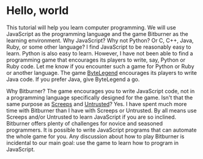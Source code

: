 # Hello, world

This tutorial will help you learn computer programming. We will use JavaScript
as the programming language and the game Bitburner as the learning environment.
Why JavaScript? Why not Python? Or C, C++, Java, Ruby, or some other language? I
find JavaScript to be reasonably easy to learn. Python is also easy to learn.
However, I have not been able to find a programming game that encourages its
players to write, say, Python or Ruby code. Let me know if you encounter such a
game for Python or Ruby or another language. The game
[ByteLegend](https://github.com/ByteLegend/ByteLegend) encourages its players to
write Java code. If you prefer Java, give ByteLegend a go.

Why Bitburner? The game encourages you to write JavaScript code, not in a
programming language specifically designed for the game. Isn't that the same
purpose as [Screeps](https://store.steampowered.com/app/464350/Screeps_World/)
and [Untrusted](https://alexnisnevich.github.io/untrusted/)? Yes. I have spent
much more time with Bitburner than I have with Screeps or Untrusted. By all
means use Screeps and/or Untrusted to learn JavaScript if you are so inclined.
Bitburner offers plenty of challenges for novice and seasoned programmers. It is
possible to write JavaScript programs that can automate the whole game for you.
Any discussion about how to play Bitburner is incidental to our main goal: use
the game to learn how to program in JavaScript.
